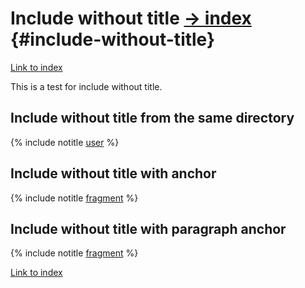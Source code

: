 # Include without title [→ index](../index.md) {#include-without-title}

[Link to index](../index.md)

This is a test for include without title.

## Include without title from the same directory

{% include notitle [user](user.md) %}

## Include without title with anchor

{% include notitle [fragment](fragments.md#section1) %}

## Include without title with paragraph anchor

{% include notitle [fragment](fragments.md#p1) %}

[Link to index](../index.md)